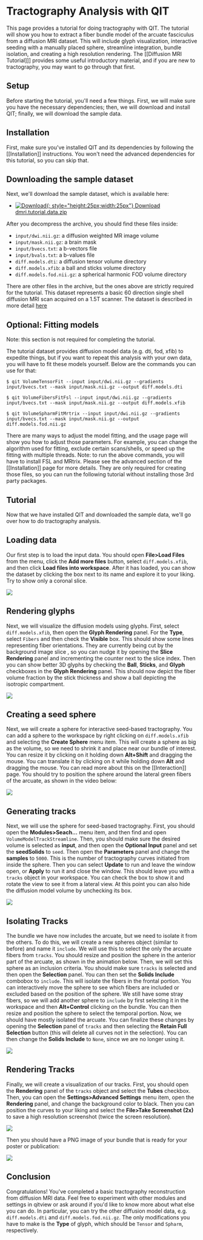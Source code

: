 # Tractography Analysis with QIT

This page provides a tutorial for doing tractography with QIT.  The tutorial will show you how to extract a fiber bundle model of the arcuate fasciculus from a diffusion MRI dataset.  This will include glyph visualization, interactive seeding with a manually placed sphere, streamline integration, bundle isolation, and creating a high resolution rendering.  The [[Diffusion MRI Tutorial]]] provides some useful introductory material, and if you are new to tractography, you may want to go through that first.

## Setup

Before starting the tutorial, you'll need a few things.  First, we will make sure you have the necessary dependencies; then, we will download and install QIT; finally, we will download the sample data.  

## Installation

First, make sure you've installed QIT and its dependencies by following the [[Installation]] instructions.  You won't need the advanced dependencies for this tutorial, so you can skip that.

## Downloading the sample dataset

Next, we'll download the sample dataset, which is available here:

- [![Download](images/download-icon.png){: style="height:25px;width:25px"} Download dmri.tutorial.data.zip](https://github.com/cabeen/qit/releases/download/data-2021-03-21/dmri.tutorial.data.zip)

After you decompress the archive, you should find these files inside:

- `input/dwi.nii.gz`: a diffusion weighted MR image volume
- `input/mask.nii.gz`: a brain mask
- `input/bvecs.txt`: a b-vectors file
- `input/bvals.txt`: a b-values file
- `diff.models.dti`: a diffusion tensor volume directory
- `diff.models.xfib`: a ball and sticks volume directory
- `diff.models.fod.nii.gz`: a spherical harmonic FOD volume directory

There are other files in the archive, but the ones above are strictly required for the tutorial.  This dataset represents a basic 60 direction single shell diffusion MRI scan acquired on a 1.5T scanner.  The dataset is described in more detail [here](https://pdfs.semanticscholar.org/fce5/928fd4519747c642f379208e6779106e6256.pdf)

## Optional: Fitting models

Note: this section is not required for completing the tutorial.

The tutorial dataset provides diffusion model data (e.g. dti, fod, xfib) to expedite things, but if you want to repeat this analysis with your own data, you will have to fit these models yourself.  Below are the commands you can use for that:

```
$ qit VolumeTensorFit --input input/dwi.nii.gz --gradients input/bvecs.txt --mask input/mask.nii.gz --output diff.models.dti

$ qit VolumeFibersFitFsl --input input/dwi.nii.gz --gradients input/bvecs.txt --mask input/mask.nii.gz --output diff.models.xfib

$ qit VolumeSpharmFitMrtrix --input input/dwi.nii.gz --gradients input/bvecs.txt --mask input/mask.nii.gz --output diff.models.fod.nii.gz
```

There are many ways to adjust the model fitting, and the usage page will show you how to adjust those parameters.  For example, you can change the algorithm used for fitting, exclude certain scans/shells, or speed up the fitting with multiple threads.  Note: to run the above commands, you will have to install FSL and MRtrix. Please see the advanced section of the [[Installation]] page for more details.  They are only required for creating those files, so you can run the following tutorial without installing those 3rd party packages.

## Tutorial

Now that we have installed QIT and downloaded the sample data, we'll go over how to do tractography analysis.

## Loading data

Our first step is to load the input data.  You should open **File>Load Files** from the menu, click the **Add more files** button, select `diff.models.xfib`, and then click **Load files into workspace**.  After it has loaded, you can show the dataset by clicking the box next to its name and explore it to your liking.  Try to show only a coronal slice.
 
![](images/Tracking.load.gif)

## Rendering glyphs

Next, we will visualize the diffusion models using glyphs.  First, select `diff.models.xfib`, then open the **Glyph Rendering** panel.  For the **Type**, select `Fibers` and then check the **Visible** box.  This should show some lines representing fiber orientations.  They are currently being cut by the background image slice , so you can nudge it by opening the **Slice Rendering** panel and incrementing the counter next to the slice index.  Then you can show better 3D glyphs by checking the **Ball**, **Sticks**, and **Glyph** checkboxes in the **Glyph Rendering** panel.  This should now depict the fiber volume fraction by the stick thickness and show a ball depicting the isotropic compartment.

![](images/Tracking.glyphs.gif)

## Creating a seed sphere

Next, we will create a sphere for interactive seed-based tractography.  You can add a sphere to the workspace by right clicking on `diff.models.xfib` and selecting the **Create Sphere** menu item.  This will create a sphere as big as the volume, so we need to shrink it and place near our bundle of interest.  You can resize it by clicking on it holding down **Alt+Shift** and dragging the mouse.  You can translate it by clicking on it while holding down **Alt** and dragging the mouse.  You can read more about this on the [[Interaction]] page.  You should try to position the sphere around the lateral green fibers of the arcuate, as shown in the video below:

![](images/Tracking.seed.gif)

## Generating tracks

Next, we will use the sphere for seed-based tractography.  First, you should open the **Modules>Seach...** menu item, and then find and open `VolumeModelTrackStreamline`.  Then, you should make sure the desired volume is selected as **input**, and then open the **Optional Input** panel and set the **seedSolids** to `seed`.  Then open the **Parameters** panel and change the **samples** to  `5000`.  This is the number of tractography curves initiated from inside the sphere.  Then you can select **Update** to run and leave the window open, or **Apply** to run it and close the window.  This should leave you with a `tracks` object in your workspace.  You can check the box to show it and rotate the view to see it from a lateral view.  At this point you can also hide the diffusion model volume by unchecking its box.

![](images/Tracking.tracks.gif)

## Isolating Tracks

The bundle we have now includes the arcuate, but we need to isolate it from the others.  To do this, we will create a new spheres object (similar to before) and name it `include`.  We will use this to select the only the arcuate fibers from `tracks`.  You should resize and position the sphere in the anterior part of the arcuate, as shown in the animation below.  Then, we will set this sphere as an inclusion criteria.  You should make sure `tracks` is selected and then open the **Selection** panel.  You can then set the **Solids Include** combobox to `include`.  This will isolate the fibers in the frontal portion.  You can interactively move the sphere to see which fibers are included or excluded based on the position of the sphere.  We still have some stray fibers, so we will add another sphere to `include` by first selecting it in the workspace and then **Alt+Control** clicking on the bundle.  You can then resize and position the sphere to select the temporal portion.  Now, we should have mostly isolated the arcuate.  You can finalize these changes by opening the **Selection** panel of `tracks` and then selecting the **Retain Full Selection** button (this will delete all curves not in the selection).  You can then change the **Solids Include** to `None`, since we are no longer using it.

![](images/Tracking.isolate.gif)

## Rendering Tracks

Finally, we will create a visualization of our tracks.  First, you should open the **Rendering** panel of the `tracks` object and select the **Tubes** checkbox.  Then, you can open the **Settings>Advanced Settings** menu item, open the **Rendering** panel, and change the background color to black.  Then you can position the curves to your liking and select the **File>Take Screenshot (2x)** to save a high resolution screenshot (twice the screen resolution).

![](images/Tracking.rendering.gif)

Then you should have a PNG image of your bundle that is ready for your poster or publication:

![](images/Tracking.mybundle.png)

## Conclusion

Congratulations! You've completed a basic tractography reconstruction from diffusion MRI data. Feel free to experiment with other modules and settings in qitview or ask around if you'd like to know more about what else you can do.  In particular, you can try the other diffusion model data, e.g. `diff.models.dti` and `diff.models.fod.nii.gz`.  The only modifications you have to make is the **Type** of glyph, which should be `Tensor` and `Spharm`, respectively.

